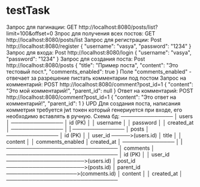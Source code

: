 # testTask
Запрос для пагинации: GET http://localhost:8080/posts/list?limit=100&offset=0
Зпрос для получения всех постов: GET http://localhost:8080/posts/list
Запрос для регистрации: Post http://localhost:8080/register
{
    "username": "vasya",
    "password": "1234"
}
Запрос для входа: Post http://localhost:8080/login
{
    "username": "vasya",
    "password": "1234"
}
Запрос для создания поста: Post http://localhost:8080/posts
{
  "title": "Пример поста",
  "content": "Это тестовый пост.",
  "comments_enabled": true
}
Поле "comments_enabled" - отвечает за разрешение пистать комментарии под постом
Запрос на комментарий: POST http://localhost:8080/comment?post_id=1
{
    "content": "Это мой комментарий!",
    "parent_id": null
}
Ответ на комментарий: POST http://localhost:8080/comment?post_id=1
{
    "content": "Это ответ на комментарий!",
    "parent_id": 1
}
UPD Для создания поста, написания комметрия требуется jwt токен который генериуется при входе, его необходимо вставлять в ручную. 
Схема бд:
──────────────
│   users    │
──────────────
│ id (PK)    │
│ username   │
│ password   │
│ created_at │
──────────────
      │
      |
──────────────
│   posts    │
──────────────
│ id (PK)    │
│ user_id ─────>(users.id)
│ title      │
│ content    │
│ comments_enabled 
│ created_at │
──────────────
      │
      |
──────────────────────────────
│         comments           │
──────────────────────────────
│ id (PK)                    │
│ user_id ─────────────────────>(users.id)
│ post_id ─────────────────────>(posts.id)
│ parent_id ───────────────────>(comments.id)
│ content                    │
│ created_at                 │
──────────────────────────────